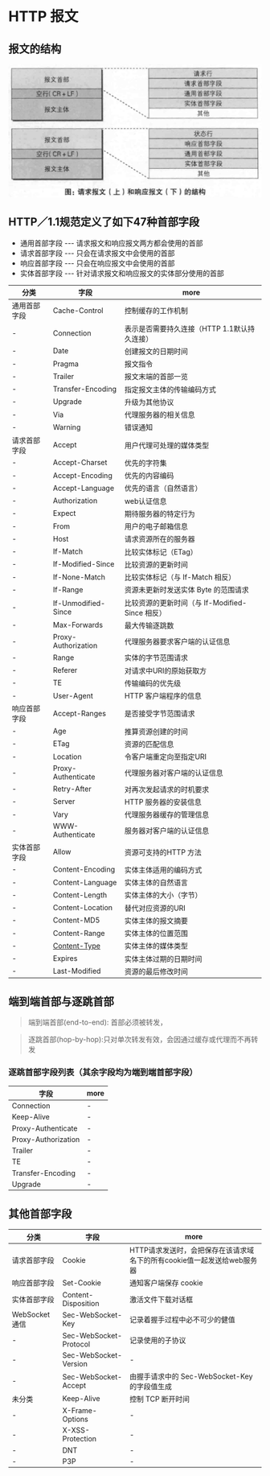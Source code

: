 # HTTP 报文

## 报文的结构

![报文的结构](../../imgs/报文的结构.png)

## HTTP／1.1规范定义了如下47种首部字段

- 通用首部字段 --- 请求报文和响应报文两方都会使用的首部
- 请求首部字段 --- 只会在请求报文中会使用的首部
- 响应首部字段 --- 只会在响应报文中会使用的首部
- 实体首部字段 --- 针对请求报文和响应报文的实体部分使用的首部

| 分类     | 字段                                                                | more                              |
|--------|-------------------------------------------------------------------|-----------------------------------|
| 通用首部字段 | Cache-Control                                                     | 控制缓存的工作机制                         |
| -      | Connection                                                        | 表示是否需要持久连接（HTTP 1.1默认持久连接）        |
| -      | Date                                                              | 创建报文的日期时间                         |
| -      | Pragma                                                            | 报文指令                              |
| -      | Trailer                                                           | 报文末端的首部一览                         |
| -      | Transfer-Encoding                                                 | 指定报文主体的传输编码方式                     |
| -      | Upgrade                                                           | 升级为其他协议                           |
| -      | Via                                                               | 代理服务器的相关信息                        |
| -      | Warning                                                           | 错误通知                              |
| 请求首部字段 | Accept                                                            | 用户代理可处理的媒体类型                      |
| -      | Accept-Charset                                                    | 优先的字符集                            |
| -      | Accept-Encoding                                                   | 优先的内容编码                           |
| -      | Accept-Language                                                   | 优先的语言（自然语言）                       |
| -      | Authorization                                                     | web认证信息                           |
| -      | Expect                                                            | 期待服务器的特定行为                        |
| -      | From                                                              | 用户的电子邮箱信息                         |
| -      | Host                                                              | 请求资源所在的服务器                        |
| -      | If-Match                                                          | 比较实体标记（ETag）                      |
| -      | If-Modified-Since                                                 | 比较资源的更新时间                         |
| -      | If-None-Match                                                     | 比较实体标记（与 If-Match 相反）             |
| -      | If-Range                                                          | 资源未更新时发送实体 Byte 的范围请求             |
| -      | If-Unmodified-Since                                               | 比较资源的更新时间（与 If-Modified-Since 相反） |
| -      | Max-Forwards                                                      | 最大传输逐跳数                           |
| -      | Proxy-Authorization                                               | 代理服务器要求客户端的认证信息                   |
| -      | Range                                                             | 实体的字节范围请求                         |
| -      | Referer                                                           | 对请求中URI的原始获取方                     |
| -      | TE                                                                | 传输编码的优先级                          |
| -      | User-Agent                                                        | HTTP 客户端程序的信息                     |
| 响应首部字段 | Accept-Ranges                                                     | 是否接受字节范围请求                        |
| -      | Age                                                               | 推算资源创建的时间                         |
| -      | ETag                                                              | 资源的匹配信息                           |
| -      | Location                                                          | 令客户端重定向至指定URI                     |
| -      | Proxy-Authenticate                                                | 代理服务器对客户端的认证信息                    |
| -      | Retry-After                                                       | 对再次发起请求的时机要求                      |
| -      | Server                                                            | HTTP 服务器的安装信息                     |
| -      | Vary                                                              | 代理服务器缓存的管理信息                      |
| -      | WWW-Authenticate                                                  | 服务器对客户端的认证信息                      |
| 实体首部字段 | Allow                                                             | 资源可支持的HTTP 方法                     |
| -      | Content-Encoding                                                  | 实体主体适用的编码方式                       |
| -      | Content-Language                                                  | 实体主体的自然语言                         |
| -      | Content-Length                                                    | 实体主体的大小（字节）                       |
| -      | Content-Location                                                  | 替代对应资源的URI                        |
| -      | Content-MD5                                                       | 实体主体的报文摘要                         |
| -      | Content-Range                                                     | 实体主体的位置范围                         |
| -      | [Content-Type](http://www.runoob.com/http/http-content-type.html) | 实体主体的媒体类型                         |
| -      | Expires                                                           | 实体主体过期的日期时间                       |
| -      | Last-Modified                                                     | 资源的最后修改时间                         |

## 端到端首部与逐跳首部

> 端到端首部(end-to-end): 首部必须被转发，

> 逐跳首部(hop-by-hop):只对单次转发有效，会因通过缓存或代理而不再转发

### 逐跳首部字段列表（其余字段均为端到端首部字段）

| 字段                  | more |
|---------------------|------|
| Connection          | -    |
| Keep-Alive          | -    |
| Proxy-Authenticate  | -    |
| Proxy-Authorization | -    |
| Trailer             | -    |
| TE                  | -    |
| Transfer-Encoding   | -    |
| Upgrade             | -    |

## 其他首部字段

| 分类          | 字段                     | more                                       |
|-------------|------------------------|--------------------------------------------|
| 请求首部字段      | Cookie                 | HTTP请求发送时，会把保存在该请求域名下的所有cookie值一起发送给web服务器 |
| 响应首部字段      | Set-Cookie             | 通知客户端保存 cookie                             |
| 实体首部字段      | Content-Disposition    | 激活文件下载对话框                                  |
| WebSocket通信 | Sec-WebSocket-Key      | 记录着握手过程中必不可少的健值                            |
| -           | Sec-WebSocket-Protocol | 记录使用的子协议                                   |
| -           | Sec-WebSocket-Version  | -                                          |
| -           | Sec-WebSocket-Accept   | 由握手请求中的 Sec-WebSocket-Key 的字段值生成           |
| 未分类         | Keep-Alive             | 控制 TCP 断开时间                                |
| -           | X-Frame-Options        | -                                          |
| -           | X-XSS-Protection       | -                                          |
| -           | DNT                    | -                                          |
| -           | P3P                    | -                                          |
